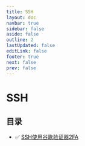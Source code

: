 ```yaml
---
title: SSH
layout: doc
navbar: true
sidebar: false
aside: false
outline: 2
lastUpdated: false
editLink: false
footer: true
next: false
prev: false
---
```


# SSH

## 目录

- ✅ [SSH使用谷歌验证器2FA](/software/ssh/use-google-2fa)